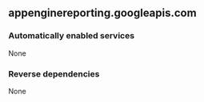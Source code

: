 ## appenginereporting.googleapis.com

### Automatically enabled services

None

### Reverse dependencies

None

